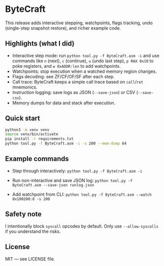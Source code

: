   # ByteCraft 

  This release adds interactive stepping, watchpoints, flags tracking, undo (single-step snapshot restore), and richer example code.


  ## Highlights (what I did)
  - Interactive step mode: run `python tool.py -f ByteCraft.asm -i` and use commands like `n` (next), `c` (continue), `u` (undo last step), `p RAX 0x10` to poke registers, and `w 0xADDR:len` to add watchpoints.
  - Watchpoints: stop execution when a watched memory region changes.
  - Flags decoding: see ZF/CF/OF/SF after each step.
  - Call trace: ByteCraft keeps a simple call trace based on `call`/`ret` mnemonics.
  - Instruction logging: save logs as JSON (`--save-json`) or CSV (`--save-csv`).
  - Memory dumps for data and stack after execution.


  ## Quick start

  ```bash
  python3 -m venv venv
  source venv/bin/activate
  pip install -r requirements.txt
  python tool.py -f ByteCraft.asm -i -s 200 --mem-dump 64
  ```


  ## Example commands

  - Step through interactively:
`python tool.py -f ByteCraft.asm -i`


  - Run non-interactive and save JSON log:
`python tool.py -f ByteCraft.asm --save-json runlog.json`


  - Add watchpoint from CLI:
`python tool.py -f ByteCraft.asm --watch 0x100200:8 -s 200`


  ## Safety note

  I intentionally block `syscall` opcodes by default. Only use `--allow-syscalls` if you understand the risks.


  ## License

  MIT — see LICENSE file.


